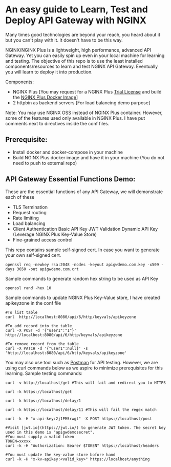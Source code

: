 
# An easy guide to Learn, Test and Deploy API Gateway with NGINX

Many times good technologies are beyond your reach, you heard about it but you can't play with it. It doesn't have to be this way.

NGINX/NGINX Plus is a lightweight, high performance, advanced API Gateway. Yet you can easily spin up even in your local machine for learning and testing. The objective of this repo is to use the least installed components/resources to learn and test NGINX API Gateway. Eventually you will learn to deploy it into production.

Components:
- NGINX Plus [You may request for a NGINX Plus [Trial License](https://www.nginx.com/free-trial-request/) and build the [NGINX Plus Docker Image](https://docs.nginx.com/nginx/admin-guide/installing-nginx/installing-nginx-docker/)]
- 2 httpbin as backend servers [For load balancing demo purpose]

Note: You may use NGINX OSS instead of NGINX Plus container. However, some of the features used only available in NGINX Plus. I have put comments next to directives inside the conf files.

## Prerequisite: 
- Install docker and docker-compose in your machine
- Build NGINX Plus docker image and have it in your machine (You do not need to push to external repo)

## API Gateway Essential Functions Demo:
These are the essential functions of any API Gateway, we will demonstrate each of these
- TLS Termination
- Request routing
- Rate limiting
- Load balancing
- Client Authentication
    Basic API Key
    JWT Validation
    Dynamic API Key (Leverage NGINX Plus Key-Value Store)
- Fine-grained access control


This repo contains sample self-signed cert. In case you want to generate your own self-signed cert.
```
openssl req -newkey rsa:2048 -nodes -keyout apigwdemo.com.key -x509 -days 3650 -out apigwdemo.com.crt
```

Sample commands to generate random hex string to be used as API Key
```
openssl rand -hex 10
```

Sample commands to update NGINX Plus Key-Value store, I have created apikeyzone in the conf file
```
#To list table
curl  http://localhost:8080/api/6/http/keyvals/apikeyzone

#To add record into the table
curl -X POST -d '{"user1":"1"}'  http://localhost:8080/api/6/http/keyvals/apikeyzone 

#To remove record from the table
curl -X PATCH -d '{"user1":null}' -s 'http://localhost:8080/api/6/http/keyvals/apikeyzone'
```

You may also use tool such as [Postman](https://www.postman.com/) for API testing. However, we are using curl commands below as we aspire to minimize prerequisites for this learning.
Sample testing commands:
```
curl -v http://localhost/get #This will fail and redirect you to HTTPS

curl -k https://localhost/get

curl -k https://localhost/delay/1

curl -k https://localhost/delay/11 #This will fail the regex match

curl -k -H "x-api-key:2j1PM5rwgt" -X POST https://localhost/post

#Visit [jwt.io](https://jwt.io/) to generate JWT token. The secret key used in this demo is "apigwdemosecret".
#You must supply a valid token
TOKEN=xxxxx
curl -k -H "Authorization: Bearer $TOKEN" https://localhost/headers

#You must update the key-value store bofore hand
curl -k -H "x-kv-apikey:<valid_key>" https://localhost/anything
```
